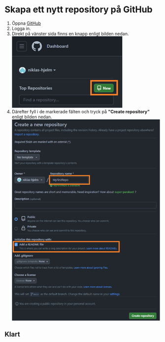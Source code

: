 # Skapa ett nytt repository på GitHub

1. Öppna [GitHub](https://www.github.com)
2. Logga in.
3. Direkt på vänster sida finns en knapp enligt bilden nedan.
   ![new](./images/newRepo1.png)
4. Därefter fyll i de markerade fälten och tryck på **"Create repository"** enligt bilden nedan.
   ![new2](./images/newrepo2.png)

## Klart
